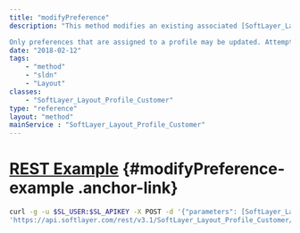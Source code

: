 ```yaml
---
title: "modifyPreference"
description: "This method modifies an existing associated [SoftLayer_Layout_Profile_Preference](/reference/datatypes/SoftLayer_Layout_Profile_Preference) object. If the preference object being modified is a default value object, a new record is created to override the default value. 

Only preferences that are assigned to a profile may be updated. Attempts to update a non-existent preference object will result in an exception being thrown. "
date: "2018-02-12"
tags:
    - "method"
    - "sldn"
    - "Layout"
classes:
    - "SoftLayer_Layout_Profile_Customer"
type: "reference"
layout: "method"
mainService : "SoftLayer_Layout_Profile_Customer"
---
```


# [REST Example](#modifyPreference-example) <a href="/article/rest/"><i class="fas fa-question"></i></a> {#modifyPreference-example .anchor-link} 
```bash
curl -g -u $SL_USER:$SL_APIKEY -X POST -d '{"parameters": [SoftLayer_Layout_Profile_Preference]}' \
'https://api.softlayer.com/rest/v3.1/SoftLayer_Layout_Profile_Customer/{SoftLayer_Layout_Profile_CustomerID}/modifyPreference'
```
